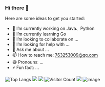 ### Hi there 👋
Here are some ideas to get you started:

- 🔭 I’m currently working on Java、Python
- 🌱 I’m currently learning Go
- 👯 I’m looking to collaborate on ...
- 🤔 I’m looking for help with ...
- 💬 Ask me about ...
- 📫 How to reach me: 763253009@qq.com
- 😄 Pronouns: ...
- ⚡ Fun fact: ...

![Top Langs](https://github-readme-stats.vercel.app/api/top-langs/?username=qq763253009&layout=compact&theme=tokyonight)
![](url)
![](https://github-readme-stats.vercel.app/api?username=qq763253009&show_icons=true&theme=transparent)
![Visitor Count](https://profile-counter.glitch.me/qq763253009/count.svg)
![](https://github-readme-activity-graph.cyclic.app/graph?username=qq763253009&theme=dracula) ![image](https://camo.githubusercontent.com/166a6af24d787a35796e6fd4a858a390f3c8b8d687203d85f4f1eeb57ce7a6c8/68747470733a2f2f6d656469612e67697068792e636f6d2f6d656469612f33466a4550624b7145506850706d433875592f67697068792e676966)
